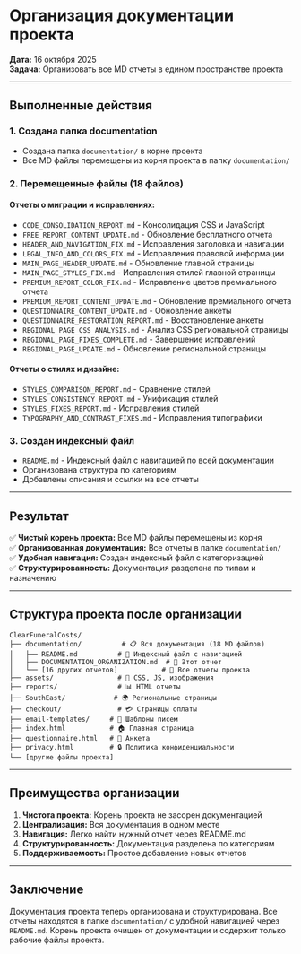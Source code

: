 # Организация документации проекта

**Дата:** 16 октября 2025  
**Задача:** Организовать все MD отчеты в едином пространстве проекта

---

## Выполненные действия

### 1. Создана папка documentation
- Создана папка `documentation/` в корне проекта
- Все MD файлы перемещены из корня проекта в папку `documentation/`

### 2. Перемещенные файлы (18 файлов)

#### Отчеты о миграции и исправлениях:
- `CODE_CONSOLIDATION_REPORT.md` - Консолидация CSS и JavaScript
- `FREE_REPORT_CONTENT_UPDATE.md` - Обновление бесплатного отчета
- `HEADER_AND_NAVIGATION_FIX.md` - Исправления заголовка и навигации
- `LEGAL_INFO_AND_COLORS_FIX.md` - Исправления правовой информации
- `MAIN_PAGE_HEADER_UPDATE.md` - Обновление главной страницы
- `MAIN_PAGE_STYLES_FIX.md` - Исправления стилей главной страницы
- `PREMIUM_REPORT_COLOR_FIX.md` - Исправление цветов премиального отчета
- `PREMIUM_REPORT_CONTENT_UPDATE.md` - Обновление премиального отчета
- `QUESTIONNAIRE_CONTENT_UPDATE.md` - Обновление анкеты
- `QUESTIONNAIRE_RESTORATION_REPORT.md` - Восстановление анкеты
- `REGIONAL_PAGE_CSS_ANALYSIS.md` - Анализ CSS региональной страницы
- `REGIONAL_PAGE_FIXES_COMPLETE.md` - Завершение исправлений
- `REGIONAL_PAGE_UPDATE.md` - Обновление региональной страницы

#### Отчеты о стилях и дизайне:
- `STYLES_COMPARISON_REPORT.md` - Сравнение стилей
- `STYLES_CONSISTENCY_REPORT.md` - Унификация стилей
- `STYLES_FIXES_REPORT.md` - Исправления стилей
- `TYPOGRAPHY_AND_CONTRAST_FIXES.md` - Исправления типографики

### 3. Создан индексный файл
- `README.md` - Индексный файл с навигацией по всей документации
- Организована структура по категориям
- Добавлены описания и ссылки на все отчеты

---

## Результат

✅ **Чистый корень проекта:** Все MD файлы перемещены из корня  
✅ **Организованная документация:** Все отчеты в папке `documentation/`  
✅ **Удобная навигация:** Создан индексный файл с категоризацией  
✅ **Структурированность:** Документация разделена по типам и назначению  

---

## Структура проекта после организации

```
ClearFuneralCosts/
├── documentation/          # 📋 Вся документация (18 MD файлов)
│   ├── README.md          # 📖 Индексный файл с навигацией
│   ├── DOCUMENTATION_ORGANIZATION.md  # 📝 Этот отчет
│   └── [16 других отчетов]           # 📄 Все отчеты проекта
├── assets/                # 🎨 CSS, JS, изображения
├── reports/               # 📊 HTML отчеты
├── SouthEast/            # 🌍 Региональные страницы
├── checkout/              # 💳 Страницы оплаты
├── email-templates/     # 📧 Шаблоны писем
├── index.html           # 🏠 Главная страница
├── questionnaire.html   # 📝 Анкета
├── privacy.html         # 🔒 Политика конфиденциальности
└── [другие файлы проекта]
```

---

## Преимущества организации

1. **Чистота проекта:** Корень проекта не засорен документацией
2. **Централизация:** Вся документация в одном месте
3. **Навигация:** Легко найти нужный отчет через README.md
4. **Структурированность:** Документация разделена по категориям
5. **Поддерживаемость:** Простое добавление новых отчетов

---

## Заключение

Документация проекта теперь организована и структурирована. Все отчеты находятся в папке `documentation/` с удобной навигацией через `README.md`. Корень проекта очищен от документации и содержит только рабочие файлы проекта.

